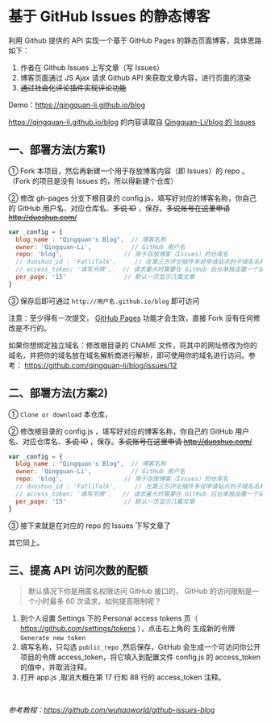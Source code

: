 # 基于 GitHub Issues 的静态博客

利用 Github 提供的 API 实现一个基于 GitHub Pages 的静态页面博客，具体思路如下：

1. 作者在 Github Issues 上写文章（写 Issues）
2. 博客页面通过 JS Ajax 请求 Github API 来获取文章内容，进行页面的渲染
3. ~~通过社会化评论插件实现评论功能~~

Demo：https://qingquan-li.github.io/blog

https://qingquan-li.github.io/blog 的内容读取自 [Qingquan-Li/blog 的 Issues](https://github.com/qingquan-li/blog/issues)

## 一、部署方法(方案1)

① Fork 本项目，然后再新建一个用于存放博客内容（即 Issues）的 repo 。 （Fork 的项目是没有 Issues 的，所以得新建个仓库）

② 修改 gh-pages 分支下根目录的 config.js，填写好对应的博客名称，你自己的 GitHub 用户名、对应仓库名、~~多说 ID~~ ，保存。~~多说账号在这里申请 http://duoshuo.com/~~

```javascript
var _config = {
  blog_name : "Qingquan's Blog",  // 博客名称
  owner: 'Qingquan-Li',           // GitHub 用户名
  repo: 'blog',                 // 用于存放博客（Issues）的仓库名
  // duoshuo_id : 'FatliTalk',     // 在第三方评论插件多说申请站点的子域名名称
  // access_token: '填写令牌',   // 请求量大时需要在 GitHub 后台单独设置一个读取公开库的 token
  per_page: '15'                // 默认一页显示几篇文章
}
```

③ 保存后即可通过 `http://用户名.github.io/blog` 即可访问

注意：至少得有一次提交， [GitHub Pages](https://github.com/qingquan-li/blog/issues/12) 功能才会生效，直接 Fork 没有任何修改是不行的。

如果你想绑定独立域名：修改根目录的 CNAME 文件，将其中的网址修改为你的域名，并把你的域名放在域名解析商进行解析，即可使用你的域名进行访问。参考： https://github.com/qingquan-li/blog/issues/12

## 二、部署方法(方案2)

① `Clone or download` 本仓库，

② 修改根目录的 config.js ，填写好对应的博客名称，你自己的 GitHub 用户名、对应仓库名、~~多说 ID~~ ，保存。~~多说账号在这里申请 http://duoshuo.com/~~

```javascript
var _config = {
  blog_name : "Qingquan's Blog",  // 博客名称
  owner: 'Qingquan-Li',           // GitHub 用户名
  repo: 'blog',                 // 用于存放博客（Issues）的仓库名
  // duoshuo_id : 'FatliTalk',     // 在第三方评论插件多说申请站点的子域名名称
  // access_token: '填写令牌',   // 请求量大时需要在 GitHub 后台单独设置一个读取公开库的 token
  per_page: '15'                // 默认一页显示几篇文章
}
```

③ 接下来就是在对应的 repo 的 Issues 下写文章了

其它同上。

## 三、提高 API 访问次数的配额

> 默认情况下你是用匿名权限访问 GitHub 接口的， GitHub 的访问限制是一个小时最多 60 次请求，如何提高限制呢？ 

1. 到个人设置 Settings 下的 Personal access tokens 页（ https://github.com/settings/tokens ），点击右上角的 生成新的令牌  `Generate new token`
2. 填写名称，只勾选 `public_repo` ,然后保存，GitHub 会生成一个可访问你公开项目的令牌 access_token，将它填入到配置文件 config.js 的 access_token 的值中，并取消注释。
3. 打开 app.js ,取消大概在第 17 行和 88 行的 access_token 注释。

<br />

_参考教程：https://github.com/wuhaoworld/github-issues-blog_

